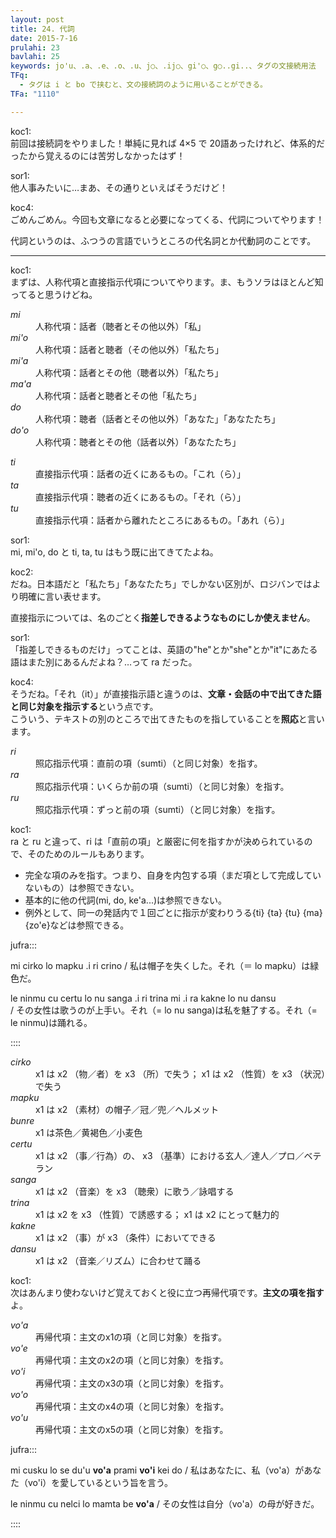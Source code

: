 ```yaml
---
layout: post
title: 24. 代詞
date: 2015-7-16
prulahi: 23
bavlahi: 25
keywords: jo'u、.a、.e、.o、.u、j○、.ij○、gi'○、g○..gi..、タグの文接続用法
TFq:
  - タグは i と bo で挟むと、文の接続詞のように用いることができる。
TFa: "1110"

---
```


koc1:  
前回は接続詞をやりました！単純に見れば 4×5 で 20語あったけれど、体系的だったから覚えるのには苦労しなかったはず！

sor1:  
他人事みたいに…まあ、その通りといえばそうだけど！

koc4:  
ごめんごめん。今回も文章になると必要になってくる、代詞についてやります！

代詞というのは、ふつうの言語でいうところの代名詞とか代動詞のことです。

----

koc1:  
まずは、人称代項と直接指示代項についてやります。ま、もうソラはほとんど知ってると思うけどね。

<dl class="box valsi drani">
<dt><dfn>mi</dfn></dt>
<dd >人称代項：話者（聴者とその他以外）「私」</dd>
<dt><dfn>mi'o</dfn></dt>
<dd >人称代項：話者と聴者（その他以外）「私たち」</dd>
<dt><dfn>mi'a</dfn></dt>
<dd >人称代項：話者とその他（聴者以外）「私たち」</dd>
<dt><dfn>ma'a</dfn></dt>
<dd >人称代項：話者と聴者とその他「私たち」</dd>
<dt><dfn>do</dfn></dt>
<dd >人称代項：聴者（話者とその他以外）「あなた」「あなたたち」</dd>
<dt><dfn>do'o</dfn></dt>
<dd >人称代項：聴者とその他（話者以外）「あなたたち」</dd>
</dl>

<dl class="box valsi drani">
<dt><dfn>ti</dfn></dt>
<dd >直接指示代項：話者の近くにあるもの。「これ（ら）」</dd>
<dt><dfn>ta</dfn></dt>
<dd >直接指示代項：聴者の近くにあるもの。「それ（ら）」</dd>
<dt><dfn>tu</dfn></dt>
<dd >直接指示代項：話者から離れたところにあるもの。「あれ（ら）」</dd>
</dl>

sor1:  
mi, mi'o, do と ti, ta, tu はもう既に出てきてたよね。

koc2:  
だね。日本語だと「私たち」「あなたたち」でしかない区別が、ロジバンではより明確に言い表せます。

直接指示については、名のごとく**指差しできるようなものにしか使えません**。

sor1:  
「指差しできるものだけ」ってことは、英語の"he"とか"she"とか"it"にあたる語はまた別にあるんだよね？…って ra だった。

koc4:  
そうだね。「それ（it）」が直接指示語と違うのは、**文章・会話の中で出てきた語と同じ対象を指示する**という点です。  
こういう、テキストの別のところで出てきたものを指していることを**照応**と言います。  

<dl class="box valsi drani">
<dt><dfn>ri</dfn></dt>
<dd >照応指示代項：直前の項（sumti）（と同じ対象）を指す。</dd>
<dt><dfn>ra</dfn></dt>
<dd >照応指示代項：いくらか前の項（sumti）（と同じ対象）を指す。</dd>
<dt><dfn>ru</dfn></dt>
<dd >照応指示代項：ずっと前の項（sumti）（と同じ対象）を指す。</dd>
</dl>

koc1:  
ra と ru と違って、ri は「直前の項」と厳密に何を指すかが決められているので、そのためのルールもあります。

- 完全な項のみを指す。つまり、自身を内包する項（まだ項として完成していないもの）は参照できない。 
- 基本的に他の代詞(mi, do, ke'a...)は参照できない。
- 例外として、同一の発話内で１回ごとに指示が変わりうる{ti} {ta} {tu} {ma} {zo'e}などは参照できる。


jufra:::

mi cirko lo mapku .i ri crino / 私は帽子を失くした。それ（＝ lo mapku）は緑色だ。

le ninmu cu certu lo nu sanga .i ri trina mi .i ra kakne lo nu dansu  
/ その女性は歌うのが上手い。それ（= lo nu sanga)は私を魅了する。それ（= le ninmu)は踊れる。

::::

<dl class="box valsi">
<dt><dfn>cirko</dfn></dt>
<dd >x1 は x2 （物／者）を x3 （所）で失う；  x1 は x2 （性質）を x3 （状況）で失う</dd>
<dt><dfn>mapku</dfn></dt>
<dd >x1 は x2 （素材）の帽子／冠／兜／ヘルメット</dd>
<dt><dfn>bunre</dfn></dt>
<dd >x1 は茶色／黄褐色／小麦色</dd>
<dt><dfn>certu</dfn></dt>
<dd >x1 は x2 （事／行為）の、 x3 （基準）における玄人／達人／プロ／ベテラン</dd>
<dt><dfn>sanga</dfn></dt>
<dd >x1 は x2 （音楽）を x3 （聴衆）に歌う／詠唱する</dd>
<dt><dfn>trina</dfn></dt>
<dd >x1 は x2 を x3 （性質）で誘惑する；  x1 は x2 にとって魅力的</dd>
<dt><dfn>kakne</dfn></dt>
<dd >x1 は x2 （事）が x3 （条件）においてできる</dd>
<dt><dfn>dansu</dfn></dt>
<dd >x1 は x2 （音楽／リズム）に合わせて踊る</dd>
</dl>

koc1:  
次はあんまり使わないけど覚えておくと役に立つ再帰代項です。**主文の項を指す**よ。

<dl class="box valsi drani">
<dt><dfn>vo'a</dfn></dt>
<dd >再帰代項：主文のx1の項（と同じ対象）を指す。</dd>
<dt><dfn>vo'e</dfn></dt>
<dd >再帰代項：主文のx2の項（と同じ対象）を指す。</dd>
<dt><dfn>vo'i</dfn></dt>
<dd >再帰代項：主文のx3の項（と同じ対象）を指す。</dd>
<dt><dfn>vo'o</dfn></dt>
<dd >再帰代項：主文のx4の項（と同じ対象）を指す。</dd>
<dt><dfn>vo'u</dfn></dt>
<dd >再帰代項：主文のx5の項（と同じ対象）を指す。</dd>
</dl>

jufra:::

mi cusku lo se du'u <b>vo'a</b> prami <b>vo'i</b> kei do / 私はあなたに、私（vo'a）があなた（vo'i）を愛しているという旨を言う。

le ninmu cu nelci lo mamta be <b>vo'a</b> / その女性は自分（vo'a）の母が好きだ。

::::